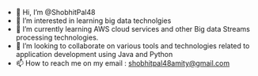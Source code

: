 - 👋 Hi, I’m @ShobhitPal48
- 👀 I’m interested in learning big data technolgies
- 🌱 I’m currently learning AWS cloud services and other Big data Streams processing technologies.
- 💞️ I’m looking to collaborate on various tools and technologies related to application development using Java and Python
- 📫 How to reach me on my email : shobhitpal48amity@gmail.com

<!---
ShobhitPal48/ShobhitPal48 is a ✨ special ✨ repository because its `README.md` (this file) appears on your GitHub profile.
You can click the Preview link to take a look at your changes.
--->
